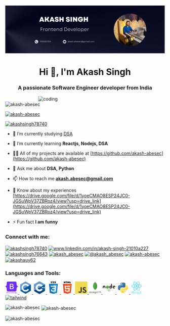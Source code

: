 ![logo](https://github.com/akash-abesec/akash-abesec/blob/main/Black%20and%20%20White%20Gradient%20Personal%20LinkedIn%20Banner.png)
<h1 align="center">Hi 👋, I'm Akash Singh</h1>
<h3 align="center">A passionate Software Engineer developer from India</h3>
<img align="right" alt="coding" width="400px" src="https://user-images.githubusercontent.com/55389276/140866485-8fb1c876-9a8f-4d6a-98dc-08c4981eaf70.gif">

<p align="left"> <img src="https://komarev.com/ghpvc/?username=akash-abesec&label=Profile%20views&color=0e75b6&style=flat" alt="akash-abesec" /> </p>

<p align="left"> <a href="https://github.com/ryo-ma/github-profile-trophy"><img src="https://github-profile-trophy.vercel.app/?username=akash-abesec" alt="akash-abesec" /></a> </p>

<p align="left"> <a href="https://twitter.com/akashsingh78740" target="blank"><img src="https://img.shields.io/twitter/follow/akashsingh78740?logo=twitter&style=for-the-badge" alt="akashsingh78740" /></a> </p>

- 🔭 I’m currently studying [DSA](https://youtu.be/m7SGekhd1mQ?si=OYHzlwYvmkHDeTBX)

- 🌱 I’m currently learning **Reactjs, Nodejs, DSA**

- 👨‍💻 All of my projects are available at [https://github.com/akash-abesec](https://github.com/akash-abesec)

- 💬 Ask me about **DSA, Python**

- 📫 How to reach me **akash.abesec@gmail.com**

- 📄 Know about my experiences [https://drive.google.com/file/d/1yoeCMAO8ESP24JC0-JGSuWpV37ZBRoz4/view?usp=drive_link](https://drive.google.com/file/d/1yoeCMAO8ESP24JC0-JGSuWpV37ZBRoz4/view?usp=drive_link)

- ⚡ Fun fact **I am funny**

<h3 align="left">Connect with me:</h3>
<p align="left">
<a href="https://twitter.com/akashsingh78740" target="blank"><img align="center" src="https://raw.githubusercontent.com/rahuldkjain/github-profile-readme-generator/master/src/images/icons/Social/twitter.svg" alt="akashsingh78740" height="30" width="40" /></a>
<a href="https://www.linkedin.com/in/akash-singh-21010a227/" target="blank"><img align="center" src="https://raw.githubusercontent.com/rahuldkjain/github-profile-readme-generator/master/src/images/icons/Social/linked-in-alt.svg" alt="www.linkedin.com/in/akash-singh-21010a227" height="30" width="40" /></a>
<a href="https://instagram.com/akashsingh76643" target="blank"><img align="center" src="https://raw.githubusercontent.com/rahuldkjain/github-profile-readme-generator/master/src/images/icons/Social/instagram.svg" alt="akashsingh76643" height="30" width="40" /></a>
<a href="https://www.codechef.com/users/akash_abesec" target="blank"><img align="center" src="https://cdn.jsdelivr.net/npm/simple-icons@3.1.0/icons/codechef.svg" alt="akash_abesec" height="30" width="40" /></a>
<a href="https://www.hackerrank.com/profile/akash_abesec" target="blank"><img align="center" src="https://raw.githubusercontent.com/rahuldkjain/github-profile-readme-generator/master/src/images/icons/Social/hackerrank.svg" alt="@akash_abesec" height="30" width="40" /></a>
<a href="https://leetcode.com/u/akash_abesec/" target="blank"><img align="center" src="https://raw.githubusercontent.com/rahuldkjain/github-profile-readme-generator/master/src/images/icons/Social/leet-code.svg" alt="akash-abesec" height="30" width="40" /></a>
<a href="https://auth.geeksforgeeks.org/user/akashauy62" target="blank"><img align="center" src="https://raw.githubusercontent.com/rahuldkjain/github-profile-readme-generator/master/src/images/icons/Social/geeks-for-geeks.svg" alt="akashauy62" height="30" width="40" /></a>
</p>

<h3 align="left">Languages and Tools:</h3>
<p align="left"> <a href="https://getbootstrap.com" target="_blank" rel="noreferrer"> <img src="https://raw.githubusercontent.com/devicons/devicon/master/icons/bootstrap/bootstrap-plain-wordmark.svg" alt="bootstrap" width="40" height="40"/> </a> <a href="https://www.cprogramming.com/" target="_blank" rel="noreferrer"> <img src="https://raw.githubusercontent.com/devicons/devicon/master/icons/c/c-original.svg" alt="c" width="40" height="40"/> </a> <a href="https://www.w3schools.com/cpp/" target="_blank" rel="noreferrer"> <img src="https://raw.githubusercontent.com/devicons/devicon/master/icons/cplusplus/cplusplus-original.svg" alt="cplusplus" width="40" height="40"/> </a> <a href="https://www.w3schools.com/css/" target="_blank" rel="noreferrer"> <img src="https://raw.githubusercontent.com/devicons/devicon/master/icons/css3/css3-original-wordmark.svg" alt="css3" width="40" height="40"/> </a> <a href="https://www.w3.org/html/" target="_blank" rel="noreferrer"> <img src="https://raw.githubusercontent.com/devicons/devicon/master/icons/html5/html5-original-wordmark.svg" alt="html5" width="40" height="40"/> </a> <a href="https://developer.mozilla.org/en-US/docs/Web/JavaScript" target="_blank" rel="noreferrer"> <img src="https://raw.githubusercontent.com/devicons/devicon/master/icons/javascript/javascript-original.svg" alt="javascript" width="40" height="40"/> </a> <a href="https://www.mongodb.com/" target="_blank" rel="noreferrer"> <img src="https://raw.githubusercontent.com/devicons/devicon/master/icons/mongodb/mongodb-original-wordmark.svg" alt="mongodb" width="40" height="40"/> </a> <a href="https://nodejs.org" target="_blank" rel="noreferrer"> <img src="https://raw.githubusercontent.com/devicons/devicon/master/icons/nodejs/nodejs-original-wordmark.svg" alt="nodejs" width="40" height="40"/> </a> <a href="https://www.python.org" target="_blank" rel="noreferrer"> <img src="https://raw.githubusercontent.com/devicons/devicon/master/icons/python/python-original.svg" alt="python" width="40" height="40"/> </a> <a href="https://reactjs.org/" target="_blank" rel="noreferrer"> <img src="https://raw.githubusercontent.com/devicons/devicon/master/icons/react/react-original-wordmark.svg" alt="react" width="40" height="40"/> </a> <a href="https://tailwindcss.com/" target="_blank" rel="noreferrer"> <img src="https://www.vectorlogo.zone/logos/tailwindcss/tailwindcss-icon.svg" alt="tailwind" width="40" height="40"/> </a> </p>

<p><img align="left" src="https://github-readme-stats.vercel.app/api/top-langs?username=akash-abesec&show_icons=true&locale=en&layout=compact" alt="akash-abesec" /></p>

<p>&nbsp;<img align="center" src="https://github-readme-stats.vercel.app/api?username=akash-abesec&show_icons=true&locale=en" alt="akash-abesec" /></p>

<p><img align="center" src="https://github-readme-streak-stats.herokuapp.com/?user=akash-abesec&" alt="akash-abesec" /></p>
